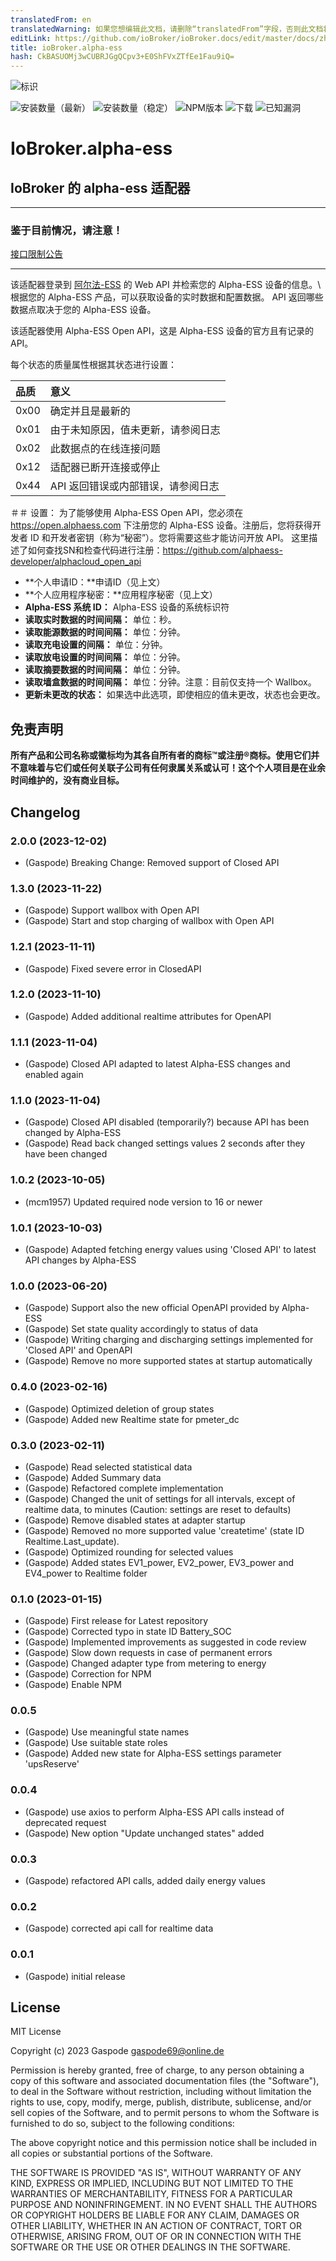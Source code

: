 ```yaml
---
translatedFrom: en
translatedWarning: 如果您想编辑此文档，请删除“translatedFrom”字段，否则此文档将再次自动翻译
editLink: https://github.com/ioBroker/ioBroker.docs/edit/master/docs/zh-cn/adapterref/iobroker.alpha-ess/README.md
title: ioBroker.alpha-ess
hash: CkBASUOMj3wCUBRJGgQCpv3+E0ShFVxZTfEe1Fau9iQ=
---
```

![标识](../../../en/adapterref/iobroker.alpha-ess/admin/alpha-ess.png)

![安装数量（最新）](http://iobroker.live/badges/alpha-ess-installed.svg)
![安装数量（稳定）](http://iobroker.live/badges/alpha-ess-stable.svg)
![NPM版本](http://img.shields.io/npm/v/iobroker.alpha-ess.svg)
![下载](https://img.shields.io/npm/dm/iobroker.alpha-ess.svg)
![已知漏洞](https://snyk.io/test/github/Gaspode69/ioBroker.alpha-ess/badge.svg)

# IoBroker.alpha-ess
## IoBroker 的 alpha-ess 适配器
---

### 鉴于目前情况，请注意！
[接口限制公告](https://github.com/alphaess-developer/alphacloud_open_api/issues/54)

---

该适配器登录到 [阿尔法-ESS](https://www.alphaess.com/) 的 Web API 并检索您的 Alpha-ESS 设备的信息。\ 根据您的 Alpha-ESS 产品，可以获取设备的实时数据和配置数据。 API 返回哪些数据点取决于您的 Alpha-ESS 设备。

该适配器使用 Alpha-ESS Open API，这是 Alpha-ESS 设备的官方且有记录的 API。

每个状态的质量属性根据其状态进行设置：

|品质 |意义|
|:--------|:--------------------------------------------------|
|0x00 |确定并且是最新的|
|0x01 |由于未知原因，值未更新，请参阅日志 |
|0x02 |此数据点的在线连接问题|
|0x12 |适配器已断开连接或停止|
|0x44 |API 返回错误或内部错误，请参阅日志 |

＃＃ 设置：
为了能够使用 Alpha-ESS Open API，您必须在 https://open.alphaess.com 下注册您的 Alpha-ESS 设备。注册后，您将获得开发者 ID 和开发者密钥（称为“秘密”）。您将需要这些才能访问开放 API。
这里描述了如何查找SN和检查代码进行注册：https://github.com/alphaess-developer/alphacloud_open_api

- **个人申请ID：**申请ID（见上文）
- **个人应用程序秘密：**应用程序秘密（见上文）
- **Alpha-ESS 系统 ID：** Alpha-ESS 设备的系统标识符
- **读取实时数据的时间间隔：** 单位：秒。
- **读取能源数据的时间间隔：** 单位：分钟。
- **读取充电设置的间隔：** 单位：分钟。
- **读取放电设置的时间间隔：** 单位：分钟。
- **读取摘要数据的时间间隔：** 单位：分钟。
- **读取墙盒数据的时间间隔：** 单位：分钟。注意：目前仅支持一个 Wallbox。
- **更新未更改的状态：** 如果选中此选项，即使相应的值未更改，状态也会更改。

## 免责声明
**所有产品和公司名称或徽标均为其各自所有者的商标™或注册®商标。使用它们并不意味着与它们或任何关联子公司有任何隶属关系或认可！这个个人项目是在业余时间维护的，没有商业目标。**

## Changelog

### 2.0.0 (2023-12-02)

-   (Gaspode) Breaking Change: Removed support of Closed API

### 1.3.0 (2023-11-22)

-   (Gaspode) Support wallbox with Open API
-   (Gaspode) Start and stop charging of wallbox with Open API

### 1.2.1 (2023-11-11)

-   (Gaspode) Fixed severe error in ClosedAPI

### 1.2.0 (2023-11-10)

-   (Gaspode) Added additional realtime attributes for OpenAPI

### 1.1.1 (2023-11-04)

-   (Gaspode) Closed API adapted to latest Alpha-ESS changes and enabled again

### 1.1.0 (2023-11-04)

-   (Gaspode) Closed API disabled (temporarily?) because API has been changed by Alpha-ESS
-   (Gaspode) Read back changed settings values 2 seconds after they have been changed

### 1.0.2 (2023-10-05)

-   (mcm1957) Updated required node version to 16 or newer

### 1.0.1 (2023-10-03)

-   (Gaspode) Adapted fetching energy values using 'Closed API' to latest API changes by Alpha-ESS

### 1.0.0 (2023-06-20)

-   (Gaspode) Support also the new official OpenAPI provided by Alpha-ESS
-   (Gaspode) Set state quality accordingly to status of data
-   (Gaspode) Writing charging and discharging settings implemented for 'Closed API' and OpenAPI
-   (Gaspode) Remove no more supported states at startup automatically

### 0.4.0 (2023-02-16)

-   (Gaspode) Optimized deletion of group states
-   (Gaspode) Added new Realtime state for pmeter_dc

### 0.3.0 (2023-02-11)

-   (Gaspode) Read selected statistical data
-   (Gaspode) Added Summary data
-   (Gaspode) Refactored complete implementation
-   (Gaspode) Changed the unit of settings for all intervals, except of realtime data, to minutes (Caution: settings are reset to defaults)
-   (Gaspode) Remove disabled states at adapter startup
-   (Gaspode) Removed no more supported value 'createtime' (state ID Realtime.Last_update).
-   (Gaspode) Optimized rounding for selected values
-   (Gaspode) Added states EV1_power, EV2_power, EV3_power and EV4_power to Realtime folder

### 0.1.0 (2023-01-15)

-   (Gaspode) First release for Latest repository
-   (Gaspode) Corrected typo in state ID Battery_SOC
-   (Gaspode) Implemented improvements as suggested in code review
-   (Gaspode) Slow down requests in case of permanent errors
-   (Gaspode) Changed adapter type from metering to energy
-   (Gaspode) Correction for NPM
-   (Gaspode) Enable NPM

### 0.0.5

-   (Gaspode) Use meaningful state names
-   (Gaspode) Use suitable state roles
-   (Gaspode) Added new state for Alpha-ESS settings parameter 'upsReserve'

### 0.0.4

-   (Gaspode) use axios to perform Alpha-ESS API calls instead of deprecated request
-   (Gaspode) New option "Update unchanged states" added

### 0.0.3

-   (Gaspode) refactored API calls, added daily energy values

### 0.0.2

-   (Gaspode) corrected api call for realtime data

### 0.0.1

-   (Gaspode) initial release

## License

MIT License

Copyright (c) 2023 Gaspode <gaspode69@online.de>

Permission is hereby granted, free of charge, to any person obtaining a copy
of this software and associated documentation files (the "Software"), to deal
in the Software without restriction, including without limitation the rights
to use, copy, modify, merge, publish, distribute, sublicense, and/or sell
copies of the Software, and to permit persons to whom the Software is
furnished to do so, subject to the following conditions:

The above copyright notice and this permission notice shall be included in all
copies or substantial portions of the Software.

THE SOFTWARE IS PROVIDED "AS IS", WITHOUT WARRANTY OF ANY KIND, EXPRESS OR
IMPLIED, INCLUDING BUT NOT LIMITED TO THE WARRANTIES OF MERCHANTABILITY,
FITNESS FOR A PARTICULAR PURPOSE AND NONINFRINGEMENT. IN NO EVENT SHALL THE
AUTHORS OR COPYRIGHT HOLDERS BE LIABLE FOR ANY CLAIM, DAMAGES OR OTHER
LIABILITY, WHETHER IN AN ACTION OF CONTRACT, TORT OR OTHERWISE, ARISING FROM,
OUT OF OR IN CONNECTION WITH THE SOFTWARE OR THE USE OR OTHER DEALINGS IN THE
SOFTWARE.
